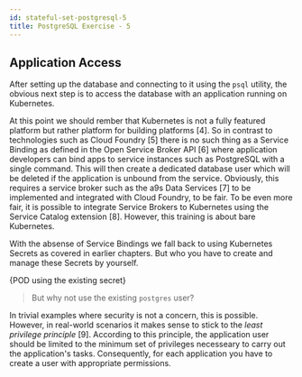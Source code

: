 ```yaml
---
id: stateful-set-postgresql-5
title: PostgreSQL Exercise - 5
---
```


## Application Access

After setting up the database and connecting to it using the `psql` utility, the obvious next step is to access the database with an application running on Kubernetes.

At this point we should rember that Kubernetes is not a fully featured platform but rather platform for building platforms [4]. So in contrast to technologies such as Cloud Foundry [5] there is no such thing as a Service Binding as defined in the Open Service Broker API [6] where application developers can bind apps to service instances such as PostgreSQL with a single command. This will then create a dedicated database user which will be deleted if the application is unbound from the service. Obviously, this requires a service broker such as the a9s Data Services [7] to be implemented and integrated with Cloud Foundry, to be fair. To be even more fair, it is possible to integrate Service Brokers to Kubernetes using the Service Catalog extension [8]. However, this training is about bare Kubernetes. 

With the absense of Service Bindings we fall back to using Kubernetes Secrets as covered in earlier chapters. But who you have to create and manage these Secrets by yourself.

{POD using the existing secret}

> But why not use the existing `postgres` user?

In trivial examples where security is not a concern, this is possible. However, in real-world scenarios it makes sense to stick to the *least privilege principle* [9]. According to this principle, the application user should be limited to the minimum set of privileges necesseary to carry out the application's tasks. Consequently, for each application you have to create a user with appropriate permissions.